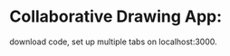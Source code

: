 Collaborative Drawing App:
=================

download code, set up multiple tabs on localhost:3000.
